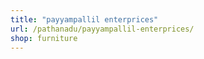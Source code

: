 ```yaml
---
title: "payyampallil enterprices"
url: /pathanadu/payyampallil-enterprices/
shop: furniture
---
```

